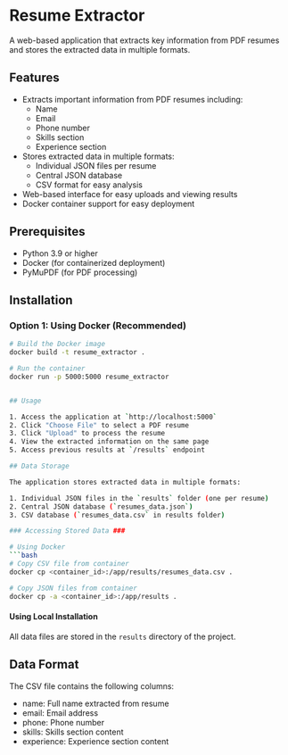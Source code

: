 # Resume Extractor

A web-based application that extracts key information from PDF resumes and stores the extracted data in multiple formats.

## Features

- Extracts important information from PDF resumes including:
  - Name
  - Email
  - Phone number
  - Skills section
  - Experience section
- Stores extracted data in multiple formats:
  - Individual JSON files per resume
  - Central JSON database
  - CSV format for easy analysis
- Web-based interface for easy uploads and viewing results
- Docker container support for easy deployment

## Prerequisites

- Python 3.9 or higher
- Docker (for containerized deployment)
- PyMuPDF (for PDF processing)

## Installation

### Option 1: Using Docker (Recommended)

```bash
# Build the Docker image
docker build -t resume_extractor .

# Run the container
docker run -p 5000:5000 resume_extractor


## Usage

1. Access the application at `http://localhost:5000`
2. Click "Choose File" to select a PDF resume
3. Click "Upload" to process the resume
4. View the extracted information on the same page
5. Access previous results at `/results` endpoint

## Data Storage

The application stores extracted data in multiple formats:

1. Individual JSON files in the `results` folder (one per resume)
2. Central JSON database (`resumes_data.json`)
3. CSV database (`resumes_data.csv` in results folder)

### Accessing Stored Data ###

# Using Docker
```bash
# Copy CSV file from container
docker cp <container_id>:/app/results/resumes_data.csv .

# Copy JSON files from container
docker cp -a <container_id>:/app/results .
```

#### Using Local Installation
All data files are stored in the `results` directory of the project.


## Data Format

The CSV file contains the following columns:
- name: Full name extracted from resume
- email: Email address
- phone: Phone number
- skills: Skills section content
- experience: Experience section content


